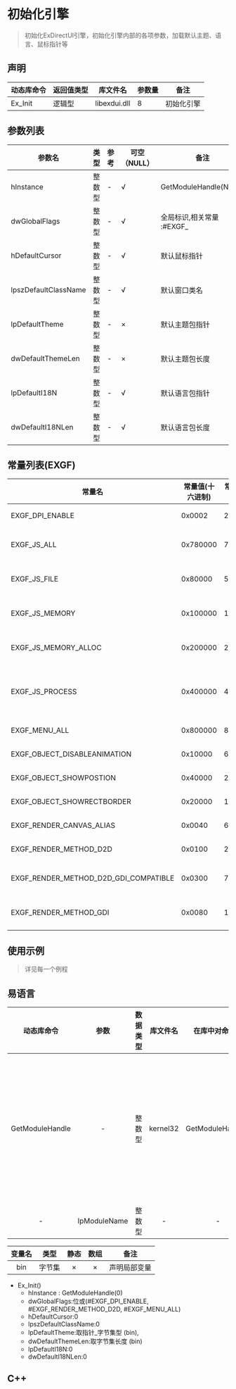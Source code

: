 
# 初始化引擎
> 初始化ExDirectUI引擎，初始化引擎内部的各项参数，加载默认主题、语言、鼠标指针等



## 声明

|动态库命令|返回值类型|库文件名|参数量|备注|
|----|----|----|----|----|
|Ex_Init|逻辑型|libexdui.dll|8|初始化引擎|



## 参数列表

|参数名|类型|参考|可空（NULL）|备注|
|----|----|----|----|----|
|hInstance|整数型|-|√|GetModuleHandle(NULL)|
|dwGlobalFlags   |   整数型   |   -   |   √   |   全局标识,相关常量 :#EXGF_|
|hDefaultCursor   |   整数型   |   -   |   √   |   默认鼠标指针|
|lpszDefaultClassName   |   整数型   |   -   |   √   |   默认窗口类名|
|lpDefaultTheme   |   整数型   |   -   |   ×   |   默认主题包指针|
|dwDefaultThemeLen   |   整数型   |   -   |   ×   |   默认主题包长度|
|lpDefaultI18N   |   整数型   |   -   |   √   |   默认语言包指针|
|dwDefaultI18NLen   |   整数型   |   -   |   √   |   默认语言包长度|



## 常量列表(EXGF)

|常量名   |   常量值(十六进制)   |   常量值(十进制)   |   备注|
|----|----|----|----|
|EXGF_DPI_ENABLE   |   0x0002   |   2   |   启用DPI缩放|
|EXGF_JS_ALL   |   0x780000   |   7864320   |   允许JS全局对象访问所有资源|
|EXGF_JS_FILE   |   0x80000   |   524288   |   允许JS全局对象访问文件|
|EXGF_JS_MEMORY   |   0x100000   |   1048576   |   允许JS全局对象访问内存|
|EXGF_JS_MEMORY_ALLOC   |   0x200000   |   2097152   |   允许JS全局对象申请内存|
|EXGF_JS_PROCESS   |   0x400000   |   4194304   |   允许JS全局对象创建进程、允许程序、加载DLL|
|EXGF_MENU_ALL   |   0x800000   |   8388608   |   渲染所有菜单|
|EXGF_OBJECT_DISABLEANIMATION   |   0x10000   |   65536   |   禁用动画效果|
|EXGF_OBJECT_SHOWPOSTION   |   0x40000   |   262144   |   显示组件位置|
|EXGF_OBJECT_SHOWRECTBORDER   |   0x20000   |   131072   |   显示组件边界|
|EXGF_RENDER_CANVAS_ALIAS   |   0x0040   |   64   |   画布_不抗锯齿|
|EXGF_RENDER_METHOD_D2D   |   0x0100   |   256   |   使用D2D渲染|
|EXGF_RENDER_METHOD_D2D_GDI_COMPATIBLE   |   0x0300   |   768   |   使用支持GDI交互的D2D渲染|
|EXGF_RENDER_METHOD_GDI   |   0x0080   |   128   |   使用GDI/GDI+渲染|



## 使用示例

> 详见每一个例程



## 易语言


|   动态库命令    |  参数  | 数据类型 | 库文件名 |  在库中对命令名  | 备注                                              |
| :-------------: | :----: | :------: | :------: | :--------------: | :------------------------------------------------ |
| GetModuleHandle |   -    |  整数型  | kernel32 | GetModuleHandleA | 返回指定模块名的句柄，如果为0，则返回本模块的句柄 |
|-|  lpModuleName   | 整数型 |    -     |    -     |    指定模块名    |                                                   |

|变量名|类型|静态|数组|备注|
|:--:|:--:|:--:|:--:|----|
|bin|字节集|×|×|声明局部变量|


- Ex_Init()
    - hInstance : GetModuleHandle(0)
    - dwGlobalFlags:位或(#EXGF_DPI_ENABLE, #EXGF_RENDER_METHOD_D2D, #EXGF_MENU_ALL)
    - hDefaultCursor:0
    - lpszDefaultClassName:0
    - lpDefaultTheme:取指针_字节集型 (bin),
    - dwDefaultThemeLen:取字节集长度 (bin)
    - lpDefaultI18N:0
    - dwDefaultI18NLen:0

## C++

```c++

```